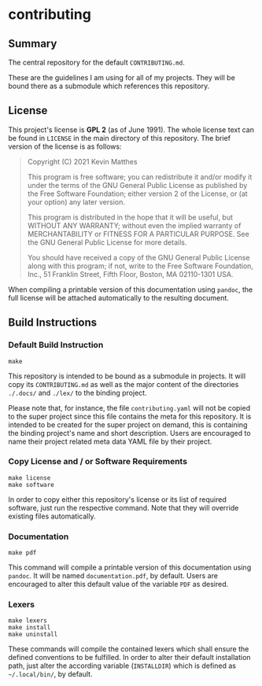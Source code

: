 <!--
    README.md : important information regarding this project.

    See `LICENSE' for full license.
-->

<!--
    Copyright (C) 2021 Kevin Matthes

    This program is free software; you can redistribute it and/or modify
    it under the terms of the GNU General Public License as published by
    the Free Software Foundation; either version 2 of the License, or
    (at your option) any later version.

    This program is distributed in the hope that it will be useful,
    but WITHOUT ANY WARRANTY; without even the implied warranty of
    MERCHANTABILITY or FITNESS FOR A PARTICULAR PURPOSE.  See the
    GNU General Public License for more details.

    You should have received a copy of the GNU General Public License along
    with this program; if not, write to the Free Software Foundation, Inc.,
    51 Franklin Street, Fifth Floor, Boston, MA 02110-1301 USA.
-->

<!----------------------------------------------------------------------------->

# contributing

## Summary

The central repository for the default `CONTRIBUTING.md`.

These are the guidelines I am using for all of my projects.  They will be bound
there as a submodule which references this repository.



## License

This project's license is **GPL 2** (as of June 1991).  The whole license text
can be found in `LICENSE` in the main directory of this repository.  The brief
version of the license is as follows:

> Copyright (C) 2021 Kevin Matthes
>
> This program is free software; you can redistribute it and/or modify
> it under the terms of the GNU General Public License as published by
> the Free Software Foundation; either version 2 of the License, or
> (at your option) any later version.
>
> This program is distributed in the hope that it will be useful,
> but WITHOUT ANY WARRANTY; without even the implied warranty of
> MERCHANTABILITY or FITNESS FOR A PARTICULAR PURPOSE.  See the
> GNU General Public License for more details.
>
> You should have received a copy of the GNU General Public License along
> with this program; if not, write to the Free Software Foundation, Inc.,
> 51 Franklin Street, Fifth Floor, Boston, MA 02110-1301 USA.

When compiling a printable version of this documentation using `pandoc`, the
full license will be attached automatically to the resulting document.



## Build Instructions

### Default Build Instruction

```
make
```

This repository is intended to be bound as a submodule in projects.  It will
copy its `CONTRIBUTING.md` as well as the major content of the directories
`./.docs/` and `./lex/` to the binding project.

Please note that, for instance, the file `contributing.yaml` will not be copied
to the super project since this file contains the meta for this repository.  It
is intended to be created for the super project on demand, this is containing
the binding project's name and short description.  Users are encouraged to name
their project related meta data YAML file by their project.



### Copy License and / or Software Requirements

```
make license
make software
```

In order to copy either this repository's license or its list of required
software, just run the respective command.  Note that they will override
existing files automatically.



### Documentation

```
make pdf
```

This command will compile a printable version of this documentation using
`pandoc`.  It will be named `documentation.pdf`, by default.  Users are
encouraged to alter this default value of the variable `PDF` as desired.



### Lexers

```
make lexers
make install
make uninstall
```

These commands will compile the contained lexers which shall ensure the defined
conventions to be fulfilled.  In order to alter their default installation path,
just alter the according variable (`INSTALLDIR`) which is defined as
`~/.local/bin/`, by default.

<!----------------------------------------------------------------------------->
